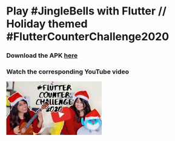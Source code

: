 # Play #JingleBells with Flutter // Holiday themed #FlutterCounterChallenge2020

### Download the APK [here](https://github.com/PoojaB26/JingleBellsFlutter/blob/master/jinglebells-release.apk)

### Watch the corresponding YouTube video 
[<img src="https://github.com/PoojaB26/JingleBellsFlutter/blob/master/poster.png" width="50%">](https://youtu.be/MPvzVtSQ1pA)
